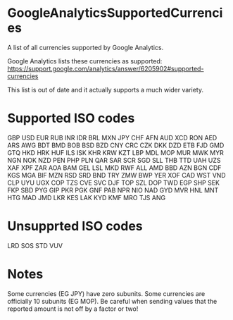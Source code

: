 # GoogleAnalyticsSupportedCurrencies
A list of all currencies supported by Google Analytics.

Google Analytics lists these currencies as supported:  
https://support.google.com/analytics/answer/6205902#supported-currencies

This list is out of date and it actually supports a much wider variety.

# Supported ISO codes
GBP
USD
EUR
RUB
INR
IDR
BRL
MXN
JPY
CHF
AFN
AUD
XCD
RON
AED
ARS
AWG
BDT
BMD
BOB
BSD
BZD
CNY
CRC
CZK
DKK
DZD
ETB
FJD
GMD
GTQ
HKD
HRK
HUF
ILS
ISK
KHR
KRW
KZT
LBP
MDL
MOP
MUR
MWK
MYR
NGN
NOK
NZD
PEN
PHP
PLN
QAR
SAR
SCR
SGD
SLL
THB
TTD
UAH
UZS
XAF
XPF
ZAR
AOA
BAM
GEL
LSL
MKD
RWF
ALL
AMD
BBD
AZN
BGN
CDF
KGS
MGA
BIF
MZN
RSD
SRD
BND
TRY
ZMW
BWP
YER
XOF
CAD
WST
VND
CLP
UYU
UGX
COP
TZS
CVE
SVC
DJF
TOP
SZL
DOP
TWD
EGP
SHP
SEK
FKP
SBD
PYG
GIP
PKR
PGK
GNF
PAB
NPR
NIO
NAD
GYD
MVR
HNL
MNT
HTG
MAD
JMD
LKR
KES
LAK
KYD
KMF
MRO
TJS
ANG

# Unsupprted ISO codes
LRD
SOS
STD
VUV

# Notes
Some currencies (EG JPY) have zero subunits.  Some currencies are officially 10 subunits (EG MOP).  Be careful when sending values that the reported amount is not off by a factor or two!
